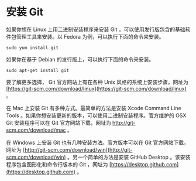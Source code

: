 # 安装 Git

如果你想在 Linux 上用二进制安装程序来安装 Git ，可以使用发行版包含的基础软件包管理工具来安装。以 Fedora 为例，可以执行下面的命令来安装。

```shell
sudo yum install git
```

如果你在基于 Debian 的发行版上，可以执行下面的命令来安装。

```shell
sudo apt-get install git
```

要了解更多选择， Git 官方网站上有在各种 Unix 风格的系统上安装步骤，网址为 [https://git-scm.com/download/linux](https://git-scm.com/download/linux) 。

在 Mac 上安装 Git 有多种方式。最简单的方法是安装 Xcode Command Line Tools 。如果你想安装更新的版本，可以使用二进制安装程序。官方维护的 OSX Git 安装程序可以在 Git 官方网站下载，网址为 http://git-scm.com/download/mac 。

在 Windows 上安装 Git 也有几种安装方法。官方版本可以在 Git 官方网站下载，网址为 [http://git-scm.com/download/win](http://git-scm.com/download/win) 。另一个简单的方法是安装 GitHub Desktop 。该安装程序包含图形化和命令行版本的 Git ，网址为 [https://desktop.github.com](https://desktop.github.com) 。

